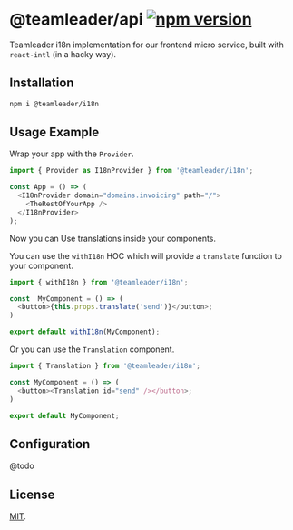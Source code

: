 # @teamleader/api [![npm version](https://badge.fury.io/js/%40teamleader%2Fi18n.svg)](https://badge.fury.io/js/%40teamleader%2Fi18n)

Teamleader i18n implementation for our frontend micro service, built with `react-intl` (in a hacky way).

## Installation

```bash
npm i @teamleader/i18n
```

## Usage Example

Wrap your app with the `Provider`.

```js
import { Provider as I18nProvider } from '@teamleader/i18n';

const App = () => (
  <I18nProvider domain="domains.invoicing" path="/">
    <TheRestOfYourApp />
  </I18nProvider>
);
```

Now you can Use translations inside your components.

You can use the `withI18n` HOC which will provide a `translate` function to your component.

```js
import { withI18n } from '@teamleader/i18n';

const  MyComponent = () => (
  <button>{this.props.translate('send')}</button>;
)

export default withI18n(MyComponent);
```

Or you can use the `Translation` component.

```js
import { Translation } from '@teamleader/i18n';

const MyComponent = () => (
  <button><Translation id="send" /></button>;
)

export default MyComponent;
```

## Configuration

@todo

## License

[MIT](LICENSE).
